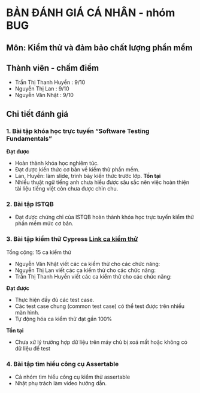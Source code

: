 # BẢN ĐÁNH GIÁ CÁ NHÂN - nhóm BUG
## Môn: Kiểm thử và đảm bảo chất lượng phần mềm
## Thành viên - chấm điểm
- Trần Thị Thanh Huyền : 9/10
- Nguyễn Thị Lan : 9/10
- Nguyễn Văn Nhật : 9/10

## Chi tiết đánh giá
### 1. Bài tập khóa học trực tuyến “Software Testing Fundamentals”
**Đạt được**
-	Hoàn thành khóa học nghiêm túc.
-	Đạt được kiến thức cơ bản về kiểm thử phần mềm.
-	Lan, Huyền: làm slide, trình bày kiến thức trước lớp.
**Tồn tại**
-	Nhiều thuật ngữ tiếng anh chưa hiểu được sâu sắc nên việc hoàn thiện tài liệu tiếng việt còn chưa được chỉn chu.

### 2. Bài tập ISTQB
-	Đạt được chứng chỉ của ISTQB hoàn thành khóa học trực tuyến kiểm thử phần mềm mức cơ bản.

### 3. Bài tập kiểm thử Cypress [Link ca kiểm thử](https://docs.google.com/spreadsheets/d/11RIgqDllbbqXd2xu8N1NyJkfWAnSRIqAox3P2OZD4DQ/edit#gid=726209424)
Tổng cộng: 15 ca kiểm thử
- Nguyễn Văn Nhật viết các ca kiểm thử cho các chức năng: 
- Nguyễn Thị Lan viết các ca kiểm thử cho các chức năng: 
- Trần Thị Thanh Huyền viết các ca kiểm thử cho các chức năng: 

**Đạt được**
-	Thực hiện đầy đủ các test case.
-	Các test case chung (common test case) có thể test được trên nhiều màn hình.
- Tự động hóa ca kiểm thử đạt gần 100%

**Tồn tại**
-	Chưa xử lý trường hợp dữ liệu trên máy chủ bị xoá mất hoặc không có dữ liệu để test

### 4. Bài tập tìm hiểu công cụ Assertable
- Cả nhóm tìm hiểu công cụ kiểm thử assertable
- Nhật phụ trách làm video hướng dẫn.
